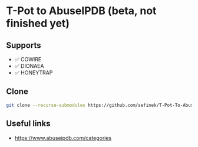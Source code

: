 # T-Pot to AbuseIPDB (beta, not finished yet)

## Supports
- ✅ COWIRE
- ✅ DIONAEA
- ✅ HONEYTRAP

## Clone
```bash
git clone --recurse-submodules https://github.com/sefinek/T-Pot-To-AbuseIPDB.git
```

## Useful links
- https://www.abuseipdb.com/categories